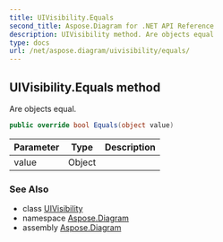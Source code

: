 ```yaml
---
title: UIVisibility.Equals
second_title: Aspose.Diagram for .NET API Reference
description: UIVisibility method. Are objects equal
type: docs
url: /net/aspose.diagram/uivisibility/equals/
---
```

## UIVisibility.Equals method

Are objects equal.

```csharp
public override bool Equals(object value)
```

| Parameter | Type | Description |
| --- | --- | --- |
| value | Object |  |

### See Also

* class [UIVisibility](../)
* namespace [Aspose.Diagram](../../uivisibility/)
* assembly [Aspose.Diagram](../../../)


